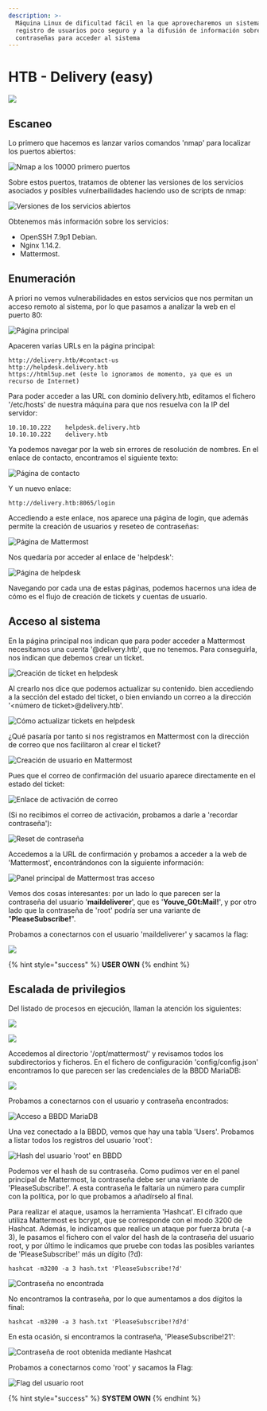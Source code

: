 ```yaml
---
description: >-
  Máquina Linux de dificultad fácil en la que aprovecharemos un sistema de
  registro de usuarios poco seguro y a la difusión de información sobre
  contraseñas para acceder al sistema
---
```


# HTB - Delivery \(easy\)

![](../.gitbook/assets/imagen%20%2814%29.png)

## Escaneo

Lo primero que hacemos es lanzar varios comandos 'nmap' para localizar los puertos abiertos:

![Nmap a los 10000 primero puertos](../.gitbook/assets/imagen%20%2821%29.png)

Sobre estos puertos, tratamos de obtener las versiones de los servicios asociados y posibles vulnerbailidades haciendo uso de scripts de nmap:

![Versiones de los servicios abiertos](../.gitbook/assets/imagen%20%2829%29.png)

Obtenemos más información sobre los servicios:

* OpenSSH 7.9p1 Debian.
* Nginx 1.14.2.
* Mattermost.

## Enumeración

A priori no vemos vulnerabilidades en estos servicios que nos permitan un acceso remoto al sistema, por lo que pasamos a analizar la web en el puerto 80:

![P&#xE1;gina principal](../.gitbook/assets/imagen%20%288%29.png)

Apaceren varias URLs en la página principal:

```text
http://delivery.htb/#contact-us
http://helpdesk.delivery.htb
https://html5up.net (este lo ignoramos de momento, ya que es un recurso de Internet)
```

Para poder acceder a las URL con dominio delivery.htb, editamos el fichero '/etc/hosts' de nuestra máquina para que nos resuelva con la IP del servidor:

```text
10.10.10.222    helpdesk.delivery.htb
10.10.10.222    delivery.htb
```

Ya podemos navegar por la web sin errores de resolución de nombres. En el enlace de contacto, encontramos el siguiente texto:

![P&#xE1;gina de contacto](../.gitbook/assets/imagen%20%281%29.png)

Y un nuevo enlace:

```text
http://delivery.htb:8065/login
```

Accediendo a este enlace, nos aparece una página de login, que además permite la creación de usuarios y reseteo de contraseñas:

![P&#xE1;gina de Mattermost](../.gitbook/assets/imagen%20%2827%29.png)

Nos quedaría por acceder al enlace de 'helpdesk':

![P&#xE1;gina de helpdesk](../.gitbook/assets/imagen%20%2825%29.png)

Navegando por cada una de estas páginas, podemos hacernos una idea de cómo es el flujo de creación de tickets y cuentas de usuario.

## Acceso al sistema

En la página principal nos indican que para poder acceder a Mattermost necesitamos una cuenta '@delivery.htb', que no tenemos. Para conseguirla, nos indican que debemos crear un ticket. 

![Creaci&#xF3;n de ticket en helpdesk](../.gitbook/assets/imagen%20%2824%29.png)

Al crearlo nos dice que podemos actualizar su contenido. bien accediendo a la sección del estado del ticket, o bien enviando un correo a la dirección '&lt;número de ticket&gt;@delivery.htb'. 

![C&#xF3;mo actualizar tickets en helpdesk](../.gitbook/assets/imagen%20%2813%29.png)

¿Qué pasaría por tanto si nos registramos en Mattermost con la dirección de correo que nos facilitaron al crear el ticket? 

![Creaci&#xF3;n de usuario en Mattermost](../.gitbook/assets/imagen%20%2826%29.png)

Pues que el correo de confirmación del usuario aparece directamente en el estado del ticket:

![Enlace de activaci&#xF3;n de correo](../.gitbook/assets/imagen%20%284%29.png)

\(Si no recibimos el correo de activación, probamos a darle a 'recordar contraseña'\):

![Reset de contrase&#xF1;a](../.gitbook/assets/imagen%20%285%29.png)

Accedemos a la URL de confirmación y probamos a acceder a la web de 'Mattermost', encontrándonos con la siguiente información:

![Panel principal de Mattermost tras acceso](../.gitbook/assets/imagen%20%2828%29.png)

Vemos dos cosas interesantes: por un lado lo que parecen ser la contraseña del usuario '**maildeliverer**', que es '**Youve\_G0t:Mail!**', y por otro lado que la contraseña de 'root' podría ser una variante de "**PleaseSubscribe!**". 

Probamos a conectarnos con el usuario 'maildeliverer' y sacamos la flag:

![](../.gitbook/assets/imagen%20%2818%29.png)

{% hint style="success" %}
**USER OWN**
{% endhint %}

## Escalada de privilegios

Del listado de procesos en ejecución, llaman la atención los siguientes:

![](../.gitbook/assets/imagen.png)

![](../.gitbook/assets/imagen%20%2820%29.png)

Accedemos al directorio '/opt/mattermost/' y revisamos todos los subdirectorios y ficheros. En el  fichero de configuración 'config/config.json' encontramos lo que parecen ser las credenciales de la BBDD MariaDB:

![](../.gitbook/assets/imagen%20%2823%29.png)

Probamos a conectarnos con el usuario y contraseña encontrados:

![Acceso a BBDD MariaDB](../.gitbook/assets/imagen%20%2822%29.png)

Una vez conectado a la BBDD, vemos que hay una tabla 'Users'. Probamos a listar todos los registros del usuario 'root':

![Hash del usuario &apos;root&apos; en BBDD](../.gitbook/assets/imagen%20%2810%29.png)

Podemos ver el hash de su contraseña. Como pudimos ver en el panel principal de Mattermost, la contraseña debe ser una variante de 'PleaseSubscribe!'. A esta contraseña le faltaría un número para cumplir con la política, por lo que probamos a añadírselo al final. 

Para realizar el ataque, usamos la herramienta 'Hashcat'. El cifrado que utiliza Mattermost es bcrypt, que se corresponde con el modo 3200 de Hashcat. Además, le indicamos que realice un ataque por fuerza bruta \(-a 3\), le pasamos el fichero con el valor del hash de la contraseña del usuario root, y por último le indicamos que pruebe con todas las posibles variantes de 'PleaseSubscribe!' más un dígito \(?d\):

```text
hashcat -m3200 -a 3 hash.txt 'PleaseSubscribe!?d'
```

![Contrase&#xF1;a no encontrada](../.gitbook/assets/imagen%20%286%29.png)

No encontramos la contraseña, por lo que aumentamos a dos dígitos la final:

```text
hashcat -m3200 -a 3 hash.txt 'PleaseSubscribe!?d?d'
```

En esta ocasión, si encontramos la contraseña, 'PleaseSubscribe!21': 

![Contrase&#xF1;a de root obtenida mediante Hashcat](../.gitbook/assets/imagen%20%287%29.png)

Probamos a conectarnos como 'root' y sacamos la Flag:

![Flag del usuario root](../.gitbook/assets/imagen%20%2819%29.png)

{% hint style="success" %}
**SYSTEM OWN**
{% endhint %}

